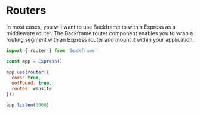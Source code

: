 # Routers
In most cases, you will want to use Backframe to within Express as a middleware
router. The Backframe router component enables you to wrap a routing segment
with an Express router and mount it within your application.

```Javascript
import { router } from 'backframe'

const app = Express()

app.use(router({
  cors: true,
  notFound: true,
  routes: website
}))

app.listen(3000)
```
